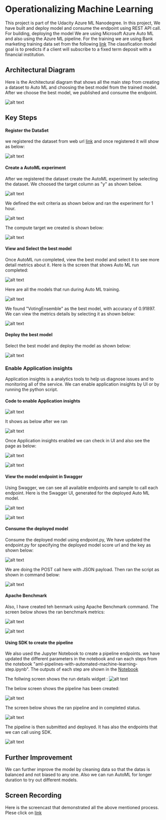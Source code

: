 
# Operationalizing Machine Learning
This project is part of the Udacity Azure ML Nanodegree. In this project, We have built and deploy model and consume the endpoint using REST API call. For building, deploying the model We are using Microsoft Azure Auto ML and also using the Azure ML pipeline. For the training we are using Bank marketing training data set from the following [link](https://automlsamplenotebookdata.blob.core.windows.net/automl-sample-notebook-data/bankmarketing_train.csv/)
The classfication model goal is to predicts if a client will subscribe to a fixed term deposit with a financial institution. 

## Architectural Diagram
Here is the Architectural diagram that shows all the main step from creating a dataset to Auto ML and choosing the best model from the trained model. After we choose the best model, we published and consume the endpoint.

![alt text](https://github.com/purunep/udacityProject2/blob/main/Images/ArchitectureDiagram.png)


## Key Steps
#### Register the DataSet
we registered the dataset from web url [link](https://automlsamplenotebookdata.blob.core.windows.net/automl-sample-notebook-data/bankmarketing_train.csv/)
and once registered it will show as below:

![alt text](https://github.com/purunep/udacityProject2/blob/main/Images/dataset.png)

#### Create a AutoML experiment
After we registered the dataset create the AutoML experiment by selecting the dataset. We choosed the target column as "y" as shown below.

![alt text](https://github.com/purunep/udacityProject2/blob/main/Images/experiment.png)

We defined the exit criteria as shown below and ran the experiment for 1 hour.

![alt text](https://github.com/purunep/udacityProject2/blob/main/Images/exitcriteria.png)

The compute target we created is shown below:

![alt text](https://github.com/purunep/udacityProject2/blob/main/Images/compute.png)

#### View and Select the best model
Once AutoML run completed, view the best model and select it to see more detail metrics about it.
Here is the screen that shows Auto ML run completed:

![alt text](https://github.com/purunep/udacityProject2/blob/main/Images/run_completed2.png)

Here are all the models that run during Auto ML training.

![alt text](https://github.com/purunep/udacityProject2/blob/main/Images/allmodels.png)

We found "VotingEnsemble" as the best model, with accuracy of 0.91897.
We can view the metrics details by selecting it as shown below:

![alt text](https://github.com/purunep/udacityProject2/blob/main/Images/metrics_updated.png)


#### Deploy the best model
Select the best model and deploy the model as shown below:

![alt text](https://github.com/purunep/udacityProject2/blob/main/Images/deploymodel_auth.png)

### Enable Application insights
Application insights is a analytics tools to help us diagnose issues and to monitoring all of the service.
We can enable application insights by UI or by running the python script.

#### Code to enable Application insights

![alt text](https://github.com/purunep/udacityProject2/blob/main/Images/enable_app_insights_code.png)

It shows as below after we ran

![alt text](https://github.com/purunep/udacityProject2/blob/main/Images/ranlogpy.png)

Once Application insights enabled we can check in UI and also see the page as below:

![alt text](https://github.com/purunep/udacityProject2/blob/main/Images/application_insights_true.png)


![alt text](https://github.com/purunep/udacityProject2/blob/main/Images/application_insights_page.png)

#### View the model endpoint in Swagger
Using Swagger, we can see all available endpoints and sample to call each endpoint. Here is the Swagger UI, generated for the deployed Auto ML model.

![alt text](https://github.com/purunep/udacityProject2/blob/main/Images/swagger3.png)


![alt text](https://github.com/purunep/udacityProject2/blob/main/Images/swagger_ui1.png)

#### Consume the deployed model
Consume the deployed model using endpoint.py, We have updated the endpoint.py for specifying the deployed model score url and the key as shown below:


![alt text](https://github.com/purunep/udacityProject2/blob/main/Images/endpointupdated.png)

 We are doing the POST call here with JSON payload. Then ran the script as shown in command below: 
 
![alt text](https://github.com/purunep/udacityProject2/blob/main/Images/endpointcall.png)

#### Apache Benchmark
Also, I have created teh benmark using Apache Benchmark command. The screen below shows the ran benchmark metrics:

![alt text](https://github.com/purunep/udacityProject2/blob/main/Images/ab1.png)


![alt text](https://github.com/purunep/udacityProject2/blob/main/Images/ab_run.png)


#### Using SDK to create the pipeline
We also used the Jupyter Notebook to create a pipeline endpoints. we have updated the different parameters in the notebook and
ran each steps from the notebook "aml-pipelines-with-automated-machine-learning-step.ipynb". The outputs of each step are shown in the
[Notebook](https://github.com/purunep/udacityProject2/blob/main/starter_files/aml-pipelines-with-automated-machine-learning-step.ipynb)

The follwing screen shows the run details widget :
![alt text](https://github.com/purunep/udacityProject2/blob/main/Images/rundetails.png)

The below screen shows the pipeline has been created:

![alt text](https://github.com/purunep/udacityProject2/blob/main/Images/pipeline_running2.png)

The screen below shows the ran pipeline and in completed status.

![alt text](https://github.com/purunep/udacityProject2/blob/main/Images/pipline_completed2.png)


The pipeline is then submitted and deployed. It has also the endpoints that we can call using SDK.

![alt text](https://github.com/purunep/udacityProject2/blob/main/Images/pipeline_endpoint.png)


## Further Improvement
We can further improve the model by cleaning data so that the datas is balanced and not biased to any one. Also we can run AutoML for longer duration to try out different models.

## Screen Recording
Here is the screencast that demonstrated all the above mentioned process. Plese click on 
[link](https://www.youtube.com/watch?v=wGTl6yhKCxo&feature=youtu.be)

